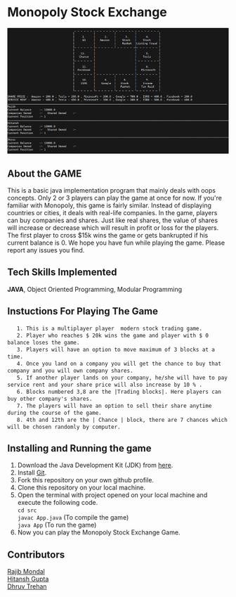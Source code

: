 # Monopoly Stock Exchange  
  ![Game Dashboard](gameDashboard.png)
## About the GAME  
This is a basic java implementation program that mainly deals with oops concepts. Only 2 or 3 players can play the game at once for now. If you're familiar with Monopoly, this game is fairly similar. Instead of displaying countries or cities, it deals with real-life companies. In the game, players can buy companies and shares. Just like real shares, the value of shares will increase or decrease which will result in profit or loss for the players. The first player to cross $15k wins the game or gets bankrupted if his current balance is 0. We hope you have fun while playing the game. Please report any issues you find.

## Tech Skills Implemented  
**JAVA**, Object Oriented Programming, Modular Programming

## Instuctions For Playing The Game  
       1. This is a multiplayer player  modern stock trading game.
       2. Player who reaches $ 20k wins the game and player with $ 0 balance loses the game.
       3. Players will have an option to move maximum of 3 blocks at a time.
       4. Once you land on a company you will get the chance to buy that company and you will own company shares.
       5. If another player lands on your company, he/she will have to pay service rent and your share price will also increase by 10 % .
       6. Blocks numbered 3,8 are the |Trading blocks|. Here players can buy other company's shares.
       7. The players will have an option to sell their share anytime during the course of the game.
       8. 4th and 12th are the | Chance | block, there are 7 chances which will be chosen randomly by computer.
## Installing and Running the game 
1. Download the Java Development Kit (JDK) from [here](https://www.oracle.com/in/java/technologies/javase-downloads.html).
2. Install [Git](https://git-scm.com/downloads).
3. Fork this repository on your own github profile.
4. Clone this repository on your local machine.
5. Open the terminal with project opened on your local machine and execute the following code.  
   `cd src`  
   `javac App.java` (To compile the game)  
   `java App` (To run the game)  
6. Now you can play the Monopoly Stock Exchange Game.

## Contributors  
[Rajib Mondal](https://github.com/mondalraj)            
[Hitansh Gupta](https://github.com/Hitansh1G)            
[Dhruv Trehan](https://github.com/DhruvTrehan29)

